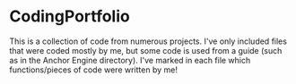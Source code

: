 # CodingPortfolio
 This is a collection of code from numerous projects. I've only included files that were coded mostly by me, but some code is used from a guide (such as in the Anchor Engine directory). I've marked in each file which functions/pieces of code were written by me!
